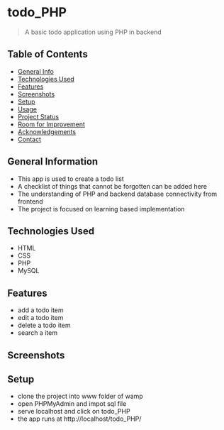 # todo_PHP
> A basic todo application using PHP in backend

## Table of Contents
* [General Info](#general-information)
* [Technologies Used](#technologies-used)
* [Features](#features)
* [Screenshots](#screenshots)
* [Setup](#setup)
* [Usage](#usage)
* [Project Status](#project-status)
* [Room for Improvement](#room-for-improvement)
* [Acknowledgements](#acknowledgements)
* [Contact](#contact)


## General Information
- This app is used to create a todo list
- A checklist of things that cannot be forgotten can be added here
- The understanding of PHP and backend database connectivity from frontend
- The project is focused on learning based implementation


## Technologies Used
- HTML
- CSS
- PHP
- MySQL


## Features
- add a todo item
- edit a todo item
- delete a todo item
- search a item


## Screenshots

## Setup
- clone the project into www folder of wamp
- open PHPMyAdmin and impot sql file
- serve localhost and click on todo_PHP
- the app runs at http://localhost/todo_PHP/
